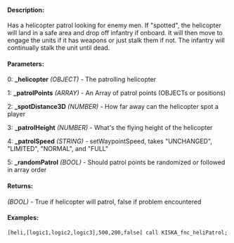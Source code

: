 #### Description:
Has a helicopter patrol looking for enemy men. If "spotted", the helicopter will land in a safe area and drop off infantry if onboard. It will then move to engage the units if it has weapons or just stalk them if not. The infantry will continually stalk the unit until dead.

#### Parameters:
0: **_helicopter** *(OBJECT)* - The patrolling helicopter

1: **_patrolPoints** *(ARRAY)* - An Array of patrol points (OBJECTs or positions)

2: **_spotDistance3D** *(NUMBER)* - How far away can the helicopter spot a player

3: **_patrolHeight** *(NUMBER)* - What's the flying height of the helicopter

4: **_patrolSpeed** *(STRING)* - setWaypointSpeed, takes "UNCHANGED", "LIMITED", "NORMAL", and "FULL"

5: **_randomPatrol** *(BOOL)* - Should patrol points be randomized or followed in array order

#### Returns:
*(BOOL)* - True if helicopter will patrol, false if problem encountered

#### Examples:
```sqf
[heli,[logic1,logic2,logic3],500,200,false] call KISKA_fnc_heliPatrol;
```

